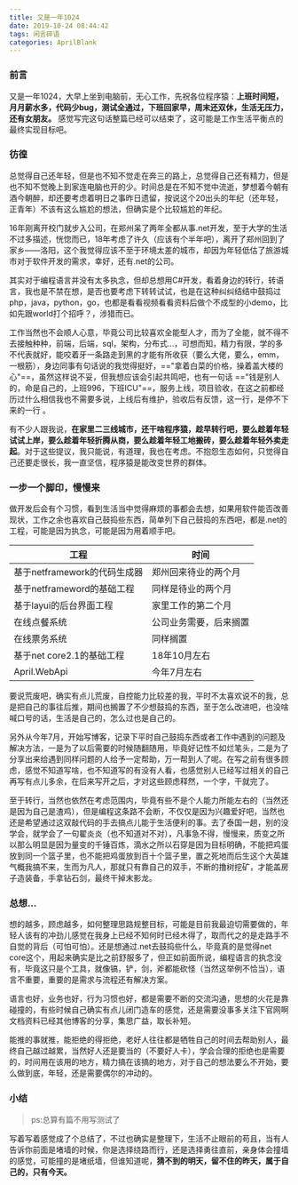 ```yaml
---
title: 又是一年1024
date: 2019-10-24 08:44:42
tags: 闲言碎语
categories: AprilBlank
---
```


### 前言

又是一年1024，大早上坐到电脑前，无心工作，先祝各位程序猿：**上班时间短，月月薪水多，代码少bug，测试全通过，下班回家早，周末还双休，生活无压力，还有女朋友。** 感觉写完这句话整篇已经可以结束了，这可能是工作生活平衡点的最终实现目标吧。

### 彷徨

总觉得自己还年轻，但是也不知不觉走在奔三的路上，总觉得自己还有精力，但是也不知不觉晚上到家连电脑也开的少。时间总是在不知不觉中流逝，梦想着今朝有酒今朝醉，却还要考虑着明日之事昨日遗留，按说这个20出头的年纪（还年轻，正青年）不该有这么尴尬的想法，但确实是个比较尴尬的年纪。

16年刚离开校门就步入公司，在郑州呆了两年全都从事.net开发，至于大学的生活不过多描述，恍惚而已，18年考虑了许久（应该有个半年吧），离开了郑州回到了家乡——洛阳，这个我觉得应该不至于环境太差的城市，却因为年轻低估了旅游城市对于软件开发的需求，幸好，还有.net的公司。

其实对于编程语言并没有太多执念，但却总想用C#开发，看着身边的转行，转语言，我也是不禁在想，是否也要考虑下转转试试，也是在这种纠纠结结中鼓捣过php，java，python，go，也都是看看视频看看资料后做个不成型的小demo，比如先跟world打个招呼？，涉猎而已。

工作当然也不会顺人心意，毕竟公司比较喜欢全能型人才，而为了全能，就不得不去接触种种，前端，后端，sql，架构，分布式…，可想而知，精力有限，学的多不代表就好，能咬着牙一条路走到黑的才能有所收获（要么大佬，要么，emm，一根筋），身边同事有句话说的我觉得挺好，=="拿着白菜的价格，操着盖大楼的心"==，虽然这样说不妥，但我想应该会引起共鸣吧，也有一句话 =="钱是别人的，命是自己的，上班996，下班ICU"==，服务上线，项目验收，在这之前都经历过什么相信我也不需要多说，上线后有维护，验收后有反馈，这一行，是停不下来的一行 。

有不少人跟我说，**在家里二三线城市，还干啥程序猿，趁早转行吧，要么趁着年轻试试上岸，要么趁着年轻折腾从商，要么趁着年轻工地搬砖，要么趁着年轻外卖走起**。对于这些提议，我只能说，有道理，我也在考虑。不抱怨生态如何，只觉得自己还要走很长，我一直坚信，程序猿是能改变世界的群体。

### 一步一个脚印，慢慢来

做开发后会有个习惯，看到生活当中觉得麻烦的事都会去想，如果用软件能否改善现状，工作之余也喜欢自己鼓捣些东西，简单列下自己鼓捣的东西吧，都是.net的工程，可能是因为执念，可能是因为用着顺手吧。

工程 | 时间
---|---
基于netframework的代码生成器 | 郑州回来待业的两个月
基于netframeword的基础工程 | 同样是待业的两个月
基于layui的后台界面工程 | 家里工作的第二个月
在线点餐系统 | 公司业务需要，后来搁置
在线票务系统 | 同样搁置
基于net core2.1的基础工程 | 18年10月左右
April.WebApi | 今年7月左右

要说荒废吧，确实有点儿荒废，自控能力比较差的我，平时不太喜欢说不的我，总是把自己的事往后推，期间也搁置了不少想鼓捣的东西，至于怎么改进吧，也没啥喊口号的话，生活是自己的，怎么过也是自己的。

另外从今年7月，开始写博客，记录下平时自己鼓捣东西或者工作中遇到的问题及解决方法，一是为了以后需要的时候随翻随用，毕竟好记性不如烂笔头，二是为了分享出来给遇到同样问题的人给予一定帮助，万一帮到人了呢。在写之前有很多顾虑，感觉不知道写啥，也不知道写的有没有人看，也感觉别人已经写过相关的自己再写有点儿多余，在后来写开之后，才对这些顾虑释然，一个字，干就完了。

至于转行，当然也依然在考虑范围内，毕竟有些不是个人能力所能左右的（当然还是因为自己是渣鸡），但是编程这条路不会断，不仅仅是因为兴趣爱好吧，当然也还是希望通过这双敲代码的手去搞点儿能于生活便利的事。去了泰国一趟，别的没学会，就学会了一句翟炎炎（也不知道对不对），凡事急不得，慢慢来，质变之所以那么明显是因为量变的千锤百炼，滴水之所以石穿是因为目标明确，不能把鸡蛋放到同一个篮子里，也不能把鸡蛋放到百十个篮子里，置之死地而后生这个大英雄气概我搞不来，生而为凡人，那就只有靠自己的双手，不断的撸树挖矿，才能盖房子造装备，手拿钻石剑，最终干掉末影龙。

### 总想…

想的越多，顾虑越多，如何整理思路规整目标，可能是目前我最迫切需要做的，年轻人该有的冲劲儿感觉在我身上已经不知何时已经木得了，取而代之的是走路手不自觉的背后（可怕可怕）。还是想通过.net去鼓捣些什么，毕竟真的是觉得net core这个，用起来确实是比之前舒服多了，但正如前面所说，编程语言的执念没有，毕竟这只是个工具，就像镐，铲，剑，斧都能砍怪（当然这举例不恰当），语言不重要，重要的是需求与流程还有解决方案。

语言也好，业务也好，行为习惯也好，都是需要不断的交流沟通，思想的火花是靠碰撞的，有些时候自己确实有点儿闭门造车的感觉，还是需要没事多关注下官网啊文档资料已经其他博客的分享，集思广益，取长补短。

能推的事就推，能拒绝的得拒绝，老好人往往都是牺牲自己的时间去帮助别人，最终自己越过越累，当然好人还是要当的（不要好人卡），学会合理的拒绝也是需要的，时间用在该用的地方，精力搞在该搞的地方，对于自己的想法要么不开始，要么做到底，年轻，还是需要偶尔的冲动的。

### 小结

> ps:总算有篇不用写测试了

写着写着感觉成了个总结了，不过也确实是整理下，生活不止眼前的苟且，当有人告诉你前面是堵墙的时候，你是选择绕路而行，还是选择勇往直前，亲身体会撞墙的感觉，可能撞的是堵纸墙，但谁知道呢，**猜不到的明天，留不住的昨天，属于自己的，只有今天。**

